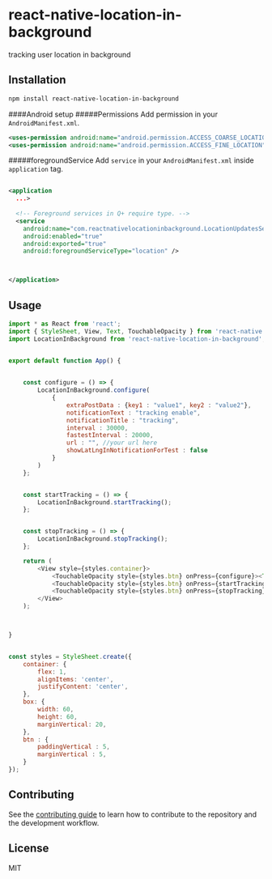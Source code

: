 # react-native-location-in-background

tracking user location in background

## Installation

```sh
npm install react-native-location-in-background
```

####Android setup
#####Permissions
Add permission in your `AndroidManifest.xml`.
```xml
<uses-permission android:name="android.permission.ACCESS_COARSE_LOCATION" />
<uses-permission android:name="android.permission.ACCESS_FINE_LOCATION" />
```

#####foregroundService
Add `service` in your `AndroidManifest.xml` inside `application` tag.
```xml

<application
  ...>
  
  <!-- Foreground services in Q+ require type. -->
  <service
    android:name="com.reactnativelocationinbackground.LocationUpdatesService"
    android:enabled="true"
    android:exported="true"
    android:foregroundServiceType="location" />



</application>


```

## Usage

```js
import * as React from 'react';
import { StyleSheet, View, Text, TouchableOpacity } from 'react-native';
import LocationInBackground from 'react-native-location-in-background';


export default function App() {

    
    const configure = () => {
        LocationInBackground.configure(
            {
                extraPostData : {key1 : "value1", key2 : "value2"},
                notificationText : "tracking enable",
                notificationTitle : "tracking",
                interval : 30000,
                fastestInterval : 20000,
                url : "", //your url here
                showLatLngInNotificationForTest : false
            }
        )
    };


    const startTracking = () => {
        LocationInBackground.startTracking();
    };


    const stopTracking = () => {
        LocationInBackground.stopTracking();
    };

    return (
        <View style={styles.container}>
            <TouchableOpacity style={styles.btn} onPress={configure}><Text>configure</Text></TouchableOpacity>
            <TouchableOpacity style={styles.btn} onPress={startTracking}><Text>start tracking</Text></TouchableOpacity>
            <TouchableOpacity style={styles.btn} onPress={stopTracking}><Text>stop tracking</Text></TouchableOpacity>
        </View>
    );



}


const styles = StyleSheet.create({
    container: {
        flex: 1,
        alignItems: 'center',
        justifyContent: 'center',
    },
    box: {
        width: 60,
        height: 60,
        marginVertical: 20,
    },
    btn : {
        paddingVertical : 5,
        marginVertical : 5,
    }
});
```

## Contributing

See the [contributing guide](CONTRIBUTING.md) to learn how to contribute to the repository and the development workflow.

## License

MIT
